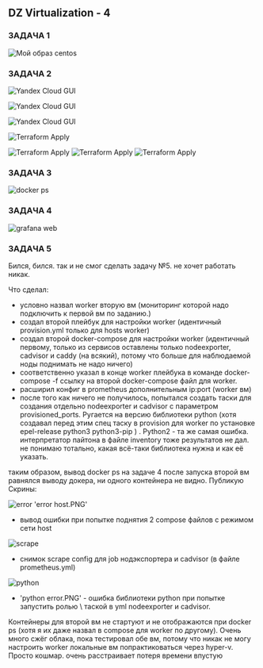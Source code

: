 
## **DZ  Virtualization  - 4**


### ЗАДАЧА 1

![Мой образ centos](https://github.com/vasi4-dev/devops-netology/blob/main/snips_dz/dz%20-%20image.PNG?raw=true)

### ЗАДАЧА 2

![Yandex Cloud GUI](https://github.com/vasi4-dev/devops-netology/blob/main/snips_dz/dz%20-%203-2.PNG?raw=true)

![Yandex Cloud GUI](https://github.com/vasi4-dev/devops-netology/blob/main/snips_dz/dz%20-%203-2.PNG?raw=true)


![Yandex Cloud GUI](https://github.com/vasi4-dev/devops-netology/blob/main/snips_dz/dz%20-%203-3.PNG?raw=true)




![Terraform Apply](https://github.com/vasi4-dev/devops-netology/blob/main/snips_dz/Terraform%20Apply%201.PNG?raw=true)

![Terraform Apply](https://github.com/vasi4-dev/devops-netology/blob/main/snips_dz/Terraform%20Apply%202.PNG?raw=true)
![Terraform Apply](https://github.com/vasi4-dev/devops-netology/blob/main/snips_dz/Terraform%20Apply%203.PNG?raw=true)
![Terraform Apply](https://github.com/vasi4-dev/devops-netology/blob/main/snips_dz/Terraform%20Apply%205.PNG?raw=true)

### ЗАДАЧА 3


![docker ps](https://github.com/vasi4-dev/devops-netology/blob/main/snips_dz/docker%20ps.PNG?raw=true)




### ЗАДАЧА 4  

![grafana web](https://github.com/vasi4-dev/devops-netology/blob/main/snips_dz/dz%20-%204.PNG?raw=true)

### ЗАДАЧА 5
Бился, бился. так и не смог сделать задачу №5. не хочет работать никак.

Что сделал:
 - условно назвал worker вторую вм (мониторинг которой надо подключить к первой вм по заданию.) 
 - создал второй плейбук для настройки worker (идентичный provision.yml только для hosts worker)
 - создал второй docker-compose для настройки worker (идентичный первому, только из сервисов оставлены только nodeexporter, cadvisor и caddy (на всякий), потому что больше для наблюдаемой ноды поднимать не надо ничего)
 - соответственно указал в конце worker плейбука  в  команде docker-compose -f  ссылку на второй docker-compose файл для worker. 
 - расширил конфиг в prometheus дополнительным ip:port (worker вм)
 - после того как ничего не получилось, попытался создать таски для создания отдельно nodeexporter и cadvisor  с параметром provisioned_ports. Ругается на версию библиотеки python (хотя создавал перед этим спец таску в provision для worker по установке epel-release  python3 python3-pip ) . Python2  - та же самая ошибка. интерпретатор пайтона в файле inventory тоже результатов не дал. не понимаю тотально, какая всё-таки библиотека нужна и как её указать. 


таким образом, вывод docker ps на задаче 4  после запуска второй вм равнялся выводу докера, ни одного контейнера не видно.
Публикую Скрины: 


![error](https://github.com/vasi4-dev/devops-netology/blob/main/snips_dz/error%20host.PNG?raw=true)
'error host.PNG' 
- вывод ошибки при попытке поднятия 2 compose файлов с режимом сети host


![scrape](https://github.com/vasi4-dev/devops-netology/blob/main/snips_dz/scrape_config.PNG?raw=true)

- снимок scrape config для job нодэкспортера и cadvisor (в файле prometheus.yml)

![python](https://github.com/vasi4-dev/devops-netology/blob/main/snips_dz/python-error.PNG?raw=true)

 - 'python error.PNG'  - ошибка библиотеки python при попытке запустить ролью \ таской в yml  nodeexporter и cadvisor.

Контейнеры для второй вм не стартуют и не отображаются при docker ps (хотя я их даже назвал в compose для worker по другому).
Очень много сжёг облака, пока тестировал обе вм, потому что никак не могу настроить worker локальные вм попрактиковаться через hyper-v. Просто кошмар. очень расстраивает потеря времени впустую